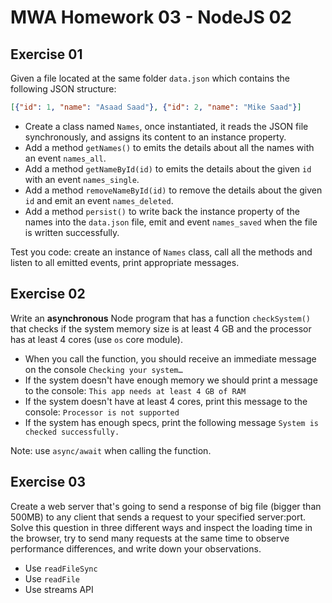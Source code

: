 # MWA Homework 03 - NodeJS 02
  
## Exercise 01
Given a file located at the same folder `data.json` which contains the following JSON structure:
```json
[{"id": 1, "name": "Asaad Saad"}, {"id": 2, "name": "Mike Saad"}]
```
* Create a class named `Names`, once instantiated, it reads the JSON file synchronously, and assigns its content to an instance property.
* Add a method `getNames()` to emits the details about all the names with an event `names_all`.  
* Add a method `getNameById(id)` to emits the details about the given `id` with an event `names_single`.  
* Add a method `removeNameById(id)` to remove the details about the given `id` and emit an event `names_deleted`.  
* Add a method `persist()` to write back the instance property of the names into the `data.json` file,  emit and event `names_saved` when the file is written successfully.  
  
Test you code: create an instance of `Names` class, call all the methods and listen to all emitted events, print appropriate messages.
  
## Exercise 02
Write an **asynchronous** Node program that has a function `checkSystem()` that checks if the system memory size is at least 4 GB and the processor has at least 4 cores (use `os` core module).  
* When you call the function, you should receive an immediate message on the console `Checking your system…`
* If the system doesn't have enough memory we should print a message to the console: `This app needs at least 4 GB of RAM`
* If the system doesn't have at least 4 cores, print this message to the console: `Processor is not supported`
* If the system has enough specs, print the following message `System is checked successfully.`  
  
Note: use `async/await` when calling the function.
  
## Exercise 03
Create a web server that's going to send a response of big file (bigger than 500MB) to any client that sends a request to your specified server:port.  
Solve this question in three different ways and inspect the loading time in the browser, try to send many requests at the same time to observe performance differences, and write down your observations.
* Use `readFileSync`
* Use `readFile`
* Use streams API

